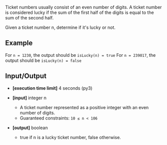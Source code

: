 Ticket numbers usually consist of an even number of digits. A ticket number is considered lucky if the sum of the first half of the digits is equal to the sum of the second half.

Given a ticket number n, determine if it's lucky or not.

## Example

For `n = 1230`, the output should be `isLucky(n) = true`
For `n = 239017`, the output should be `isLucky(n) = false`

## Input/Output

- **[execution time limit]** 4 seconds (py3)

- **[input]** integer n
  - A ticket number represented as a positive integer with an even number of digits.
  - Guaranteed constraints: `10 ≤ n < 106`

- **[output]** boolean
  - true if n is a lucky ticket number, false otherwise.